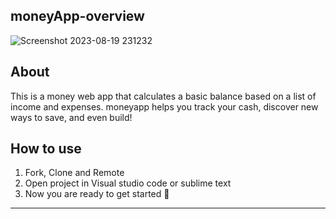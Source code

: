 **moneyApp-overview**
---
![Screenshot 2023-08-19 231232](https://github.com/fatemehmaral/moneyApp/assets/135278518/9aea42e7-9cf6-4e08-934d-c63c1bf88805)

**About**
---
This is a money web app that calculates a basic balance based on a list of income and expenses.
moneyapp helps you track your cash, discover new ways to save, and even build!

**How to use**
---
1. Fork, Clone and Remote
2. Open project in Visual studio code or sublime text
3. Now you are ready to get started 🎉
---
